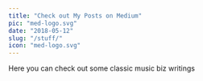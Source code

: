 ```yaml
---
title: "Check out My Posts on Medium"
pic: "med-logo.svg"
date: "2018-05-12"
slug: "/stuff/"
icon: "med-logo.svg"
---
```


Here you can check out some classic music biz writings